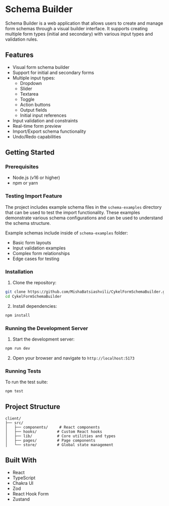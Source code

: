 # Schema Builder

Schema Builder is a web application that allows users to create and manage form schemas through a visual builder interface. It supports creating multiple form types (initial and secondary) with various input types and validation rules.

## Features

- Visual form schema builder
- Support for initial and secondary forms
- Multiple input types:
  - Dropdown
  - Slider
  - Textarea
  - Toggle
  - Action buttons
  - Output fields
  - Initial input references
- Input validation and constraints
- Real-time form preview
- Import/Export schema functionality
- Undo/Redo capabilities

## Getting Started

### Prerequisites

- Node.js (v16 or higher)
- npm or yarn

### Testing Import Feature

The project includes example schema files in the `schema-examples` directory that can be used to test the import functionality. These examples demonstrate various schema configurations and can be used to understand the schema structure.

Example schemas include inside of `schema-examples` folder:
- Basic form layouts
- Input validation examples
- Complex form relationships
- Edge cases for testing

### Installation

1. Clone the repository:
```bash
git clone https://github.com/MishaBatsiashvili/CykelFormSchemaBuilder.git
cd CykelFormSchemaBuilder
```

2. Install dependencies:
```bash
npm install
```

### Running the Development Server

1. Start the development server:
```bash
npm run dev
```

2. Open your browser and navigate to `http://localhost:5173`

### Running Tests

To run the test suite:

```bash
npm test
```

## Project Structure

```
client/
├── src/
│   ├── components/     # React components
│   ├── hooks/         # Custom React hooks
│   ├── lib/           # Core utilities and types
│   ├── pages/         # Page components
│   └── store/         # Global state management
```

## Built With

- React
- TypeScript
- Chakra UI
- Zod
- React Hook Form
- Zustand 